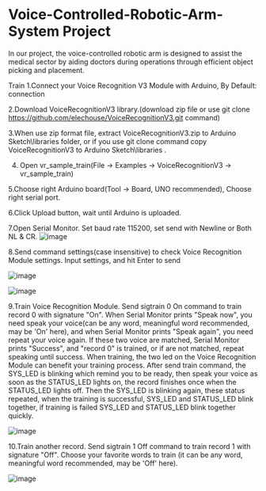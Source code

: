 # Voice-Controlled-Robotic-Arm-System Project
In our project, the voice-controlled robotic arm is designed to assist the medical sector by aiding doctors during operations through efficient object picking and placement.

Train
1.Connect your Voice Recognition V3 Module with Arduino, By Default:
connection

2.Download VoiceRecognitionV3 library.(download zip file or use git clone https://github.com/elechouse/VoiceRecognitionV3.git command)

3.When use zip format file, extract VoiceRecognitionV3.zip to Arduino Sketch\libraries folder, or if you use git clone command copy VoiceRecognitionV3 to Arduino Sketch\libraries .

4. Open vr_sample_train(File -> Examples -> VoiceRecognitionV3 -> vr_sample_train)

5.Choose right Arduino board(Tool -> Board, UNO recommended), Choose right serial port.

6.Click Upload button, wait until Arduino is uploaded.

7.Open Serial Monitor. Set baud rate 115200, set send with Newline or Both NL & CR.
![image](https://github.com/user-attachments/assets/ee580a56-0d82-4544-9423-216115937853)


8.Send command settings(case insensitive) to check Voice Recognition Module settings. Input settings, and hit Enter to send

![image](https://github.com/user-attachments/assets/f0ca0622-1900-4395-a8bb-e5bd24decb2a)

![image](https://github.com/user-attachments/assets/4195d1f2-ddd3-43c9-8513-b6d084f9d8cd)

9.Train Voice Recognition Module. Send sigtrain 0 On command to train record 0 with signature "On". When Serial Monitor prints "Speak now", you need speak your voice(can be any word, meaningful word recommended, may be 'On' here), and when Serial Monitor prints "Speak again", you need repeat your voice again. If these two voice are matched, Serial Monitor prints "Success", and "record 0" is trained, or if are not matched, repeat speaking until success.
When training, the two led on the Voice Recognition Module can benefit your training process. After send train command, the SYS_LED is blinking which remind you to be ready, then speak your voice as soon as the STATUS_LED lights on, the record finishes once when the STATUS_LED lights off. Then the SYS_LED is blinking again, these status repeated, when the training is successful, SYS_LED and STATUS_LED blink together, if training is failed SYS_LED and STATUS_LED blink together quickly.


![image](https://github.com/user-attachments/assets/b910da00-f383-4076-b7f8-b1cd519a8e23)

10.Train another record. Send sigtrain 1 Off command to train record 1 with signature "Off". Choose your favorite words to train (it can be any word, meaningful word recommended, may be 'Off' here).


![image](https://github.com/user-attachments/assets/c97f5e92-115b-4f39-92dd-a11220c6f4dd)















